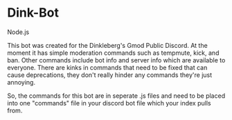 # Dink-Bot
Node.js

This bot was created for the Dinkleberg's Gmod Public Discord. At the moment it has simple moderation commands such as tempmute, kick, and ban.
Other commands include bot info and server info which are available to everyone.
There are kinks in commands that need to be fixed that can cause deprecations, they don't really hinder any commands they're just annoying.


So, the commands for this bot are in seperate .js files and need to be placed into one "commands" file in your discord bot file which your index pulls from.
